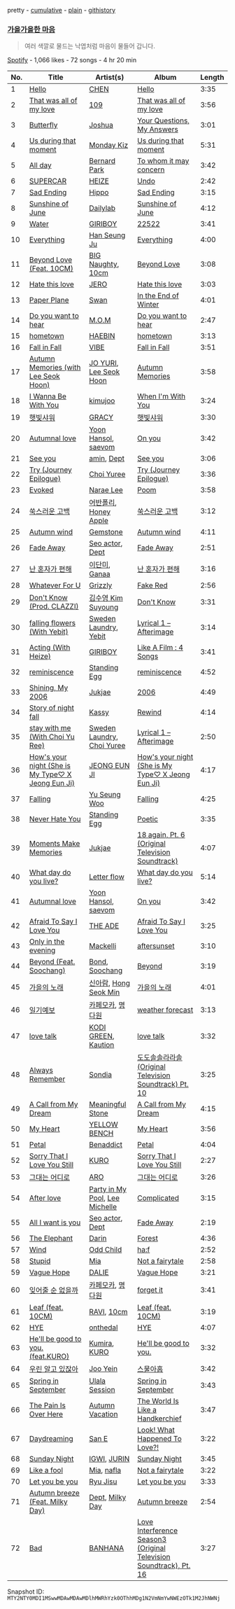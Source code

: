 pretty - [cumulative](/playlists/cumulative/37i9dQZF1DWZ4yqIW9PVQn.md) - [plain](/playlists/plain/37i9dQZF1DWZ4yqIW9PVQn) - [githistory](https://github.githistory.xyz/mackorone/spotify-playlist-archive/blob/main/playlists/plain/37i9dQZF1DWZ4yqIW9PVQn)

### [가을가을한 마음](https://open.spotify.com/playlist/37i9dQZF1DWZ4yqIW9PVQn)

> 여러 색깔로 물드는 낙엽처럼 마음이 물들어 갑니다.

[Spotify](https://open.spotify.com/user/spotify) - 1,066 likes - 72 songs - 4 hr 20 min

| No. | Title | Artist(s) | Album | Length |
|---|---|---|---|---|
| 1 | [Hello](https://open.spotify.com/track/2B4Hz23pUeucJZEmgUIOtV) | [CHEN](https://open.spotify.com/artist/0UEP2XBR9aC5NBKcAKnBIq) | [Hello](https://open.spotify.com/album/2FmUOkj3thjkzbuR10fLBb) | 3:35 |
| 2 | [That was all of my love](https://open.spotify.com/track/45KeCqGOeUD35pd9efWwEn) | [109](https://open.spotify.com/artist/1M2Yug6EvJTlraF6ewM9Oh) | [That was all of my love](https://open.spotify.com/album/5OB1KoVn46VYQOpXqAJh1k) | 3:56 |
| 3 | [Butterfly](https://open.spotify.com/track/1wMWUyEEPNqKW5sVOZKUOk) | [Joshua](https://open.spotify.com/artist/3WEyV00BslpJ11cnVmJaJx) | [Your Questions, My Answers](https://open.spotify.com/album/0EhxVCLBEpfhTPEL7GbZYk) | 3:01 |
| 4 | [Us during that moment](https://open.spotify.com/track/6z9b1gvsiokokjakZ9jDNK) | [Monday Kiz](https://open.spotify.com/artist/24jJXZRz3aGvjVvZ4OoerD) | [Us during that moment](https://open.spotify.com/album/3K5qthudFQy4Oc09NH7Nf9) | 5:31 |
| 5 | [All day](https://open.spotify.com/track/147avtNKN2LvIlENoa0GJ8) | [Bernard Park](https://open.spotify.com/artist/53Yqe3arWNbYQCw4kk1Qmv) | [To whom it may concern](https://open.spotify.com/album/1TKsdmVqMISXkxRWhAqG13) | 3:42 |
| 6 | [SUPERCAR](https://open.spotify.com/track/49OWLslwYgeMZlTflhmgzR) | [HEIZE](https://open.spotify.com/artist/5dCvSnVduaFleCnyy98JMo) | [Undo](https://open.spotify.com/album/2xR7YEyRweqClzs50bbW3J) | 2:42 |
| 7 | [Sad Ending](https://open.spotify.com/track/78APQTb2q1QA0hLNxwOgYj) | [Hippo](https://open.spotify.com/artist/6o2llz8JozEXnyRq3XdJY1) | [Sad Ending](https://open.spotify.com/album/3qfh85jIr3P7G6lS9S8WaK) | 3:15 |
| 8 | [Sunshine of June](https://open.spotify.com/track/6BVY60lo3QaL6TSgBwKzgM) | [Dailylab](https://open.spotify.com/artist/4by96utXSeGTsQSfR16Olh) | [Sunshine of June](https://open.spotify.com/album/4ziHz60Ut95gknIzloSxhf) | 4:12 |
| 9 | [Water](https://open.spotify.com/track/2l26SisqsxD0MCZoarxlL3) | [GIRIBOY](https://open.spotify.com/artist/2MtHuR0W2idZdF7x4wddqq) | [22522](https://open.spotify.com/album/52uiwubDec4Tmm5B2sQu1w) | 3:41 |
| 10 | [Everything](https://open.spotify.com/track/4mJVcd0bSD4BOaXPjkP13V) | [Han Seung Ju](https://open.spotify.com/artist/7tB1cmoKNKTRIOtDbjn9Om) | [Everything](https://open.spotify.com/album/0oS7hbD9Hbqnz7SkxCd1Ud) | 4:00 |
| 11 | [Beyond Love \(Feat\. 10CM\)](https://open.spotify.com/track/0HsRZwZzHoZ5AM5W2ZYI5c) | [BIG Naughty](https://open.spotify.com/artist/7cEaNXXTHx3LokbjUUyHal), [10cm](https://open.spotify.com/artist/6zn0ihyAApAYV51zpXxdEp) | [Beyond Love](https://open.spotify.com/album/5Gp70tE4qrzx93UkoqP5QA) | 3:08 |
| 12 | [Hate this love](https://open.spotify.com/track/216Q6SYsRfTCU5FOZWedT0) | [JERO](https://open.spotify.com/artist/4ZT4Uk077lxYVzmVQhMLE9) | [Hate this love](https://open.spotify.com/album/4IYWYTgPE6Axo41x2G7MjD) | 3:03 |
| 13 | [Paper Plane](https://open.spotify.com/track/3Svzw7s61quYcD77evcW3p) | [Swan](https://open.spotify.com/artist/2b9Q943vzno2HNZokj4ziM) | [In the End of Winter](https://open.spotify.com/album/2OdCK6gCCjJd31DKLH76pW) | 4:01 |
| 14 | [Do you want to hear](https://open.spotify.com/track/68QnW4ShMGTk9vvE3Tihng) | [M.O.M](https://open.spotify.com/artist/0JnspQOKIcEUcw8GWSIqtn) | [Do you want to hear](https://open.spotify.com/album/1tFJR4bNSvL6UpCNWEC8K5) | 2:47 |
| 15 | [hometown](https://open.spotify.com/track/7MOMJntlnsDH95Q9KBbpGh) | [HAEBIN](https://open.spotify.com/artist/79e9aBzsPX9kSAqUxMNKQL) | [hometown](https://open.spotify.com/album/2OQOLKNqzQJAaRgEsQC3z3) | 3:13 |
| 16 | [Fall in Fall](https://open.spotify.com/track/5mwZ597mJSZ4MtO0EtxWBE) | [VIBE](https://open.spotify.com/artist/68ym0sOo7MazZxScbm1wtI) | [Fall in Fall](https://open.spotify.com/album/41JYmSk66c8HtX3boieMWe) | 3:51 |
| 17 | [Autumn Memories \(with Lee Seok Hoon\)](https://open.spotify.com/track/1McWd1iOZjwhof6OA7SpDZ) | [JO YURI](https://open.spotify.com/artist/3LFFf4EpKn2krneZ9vozyz), [Lee Seok Hoon](https://open.spotify.com/artist/16sxdaE9mk0Kis9CTP7Uot) | [Autumn Memories](https://open.spotify.com/album/1Bv77lq1y1C2nEqpVMy99O) | 3:58 |
| 18 | [I Wanna Be With You](https://open.spotify.com/track/4BRllgokpqghTc6b52mDMa) | [kimujoo](https://open.spotify.com/artist/73uqvuVKEZuS1oWupN2Btf) | [When I'm With You](https://open.spotify.com/album/08tAEJdZVHvS1I9RzZZaxp) | 3:24 |
| 19 | [햇빛샤워](https://open.spotify.com/track/51xxRFCFjMWzZoT4OVD2AJ) | [GRACY](https://open.spotify.com/artist/7bQBRMmav4isbcc8sXh8b0) | [햇빛샤워](https://open.spotify.com/album/09GDpLxrMcFLK2dgboCOyq) | 3:30 |
| 20 | [Autumnal love](https://open.spotify.com/track/091YZwi5O1IiFt4D7ulOCj) | [Yoon Hansol](https://open.spotify.com/artist/0Mx0eyyqDGAN2VFvzuSOtR), [saevom](https://open.spotify.com/artist/4GAVUIrGNz35VbCFfHTsca) | [On you](https://open.spotify.com/album/4ydstcEKtkCe9KpYA0JvCW) | 3:42 |
| 21 | [See you](https://open.spotify.com/track/2uzK4GdJ63xhirHwt91FMq) | [amin](https://open.spotify.com/artist/05FbaV2QkbVQoHri4l491N), [Dept](https://open.spotify.com/artist/48JtfAggQQpfUXQNxkGm5U) | [See you](https://open.spotify.com/album/1KQtu34l1mMpPMYdrQ5Kfx) | 3:06 |
| 22 | [Try \(Journey Epilogue\)](https://open.spotify.com/track/7HK1elgUFULwdkMsiCbqoJ) | [Choi Yuree](https://open.spotify.com/artist/6qvVoPGEqNCyYSjYCgfV1v) | [Try \(Journey Epilogue\)](https://open.spotify.com/album/5jb1JQY7bJhOWXlMjID9uQ) | 3:36 |
| 23 | [Evoked](https://open.spotify.com/track/5bkstH3fzFHvDnvVPs7KRZ) | [Narae Lee](https://open.spotify.com/artist/2BfdOTwtSqVgQlahK3cSO1) | [Poom](https://open.spotify.com/album/7pbDDSvoSkldVRyLZ27gGH) | 3:58 |
| 24 | [쑥스러운 고백](https://open.spotify.com/track/3NupIPCFlmMnsgeByDIEBk) | [어반폴리](https://open.spotify.com/artist/2tCMP0VTIeW8iL7StLs5BH), [Honey Apple](https://open.spotify.com/artist/7h7sOqNmc6mzSQuDRHmyev) | [쑥스러운 고백](https://open.spotify.com/album/7vRr36ux7lcJzCwz045Jwh) | 3:12 |
| 25 | [Autumn wind](https://open.spotify.com/track/3ePi4qdoOXdnxmd9fkLn5O) | [Gemstone](https://open.spotify.com/artist/4dx29FxKF5aK2lUTY1bU5V) | [Autumn wind](https://open.spotify.com/album/6sYTiAJQB2VTzs6mjd5jzc) | 4:11 |
| 26 | [Fade Away](https://open.spotify.com/track/6D24uCuTJOhirnmRDtyB0m) | [Seo actor](https://open.spotify.com/artist/0Xdas0Cm8xqrnjUKIb6aLF), [Dept](https://open.spotify.com/artist/48JtfAggQQpfUXQNxkGm5U) | [Fade Away](https://open.spotify.com/album/0ukJ3I2mxiZVacGtaOIXo5) | 2:51 |
| 27 | [난 혼자가 편해](https://open.spotify.com/track/7GygDFiaSTSo3dmcpfn4S6) | [이단미](https://open.spotify.com/artist/2XfNRc16ttr0NXwtSy9Qq3), [Ganaa](https://open.spotify.com/artist/2tKlFO8EyHBZaHwdjflNbL) | [난 혼자가 편해](https://open.spotify.com/album/1Amy0LfByq9gxvd9DUrs96) | 3:16 |
| 28 | [Whatever For U](https://open.spotify.com/track/2wksPuFyaVZ9poakwOVFZe) | [Grizzly](https://open.spotify.com/artist/5Egus6b1x9pYOnqsG7y1f4) | [Fake Red](https://open.spotify.com/album/5Jm3aKAPJFPOeVyDSbhajf) | 2:56 |
| 29 | [Don't Know \(Prod\. CLAZZI\)](https://open.spotify.com/track/7i2G1Vhqgzb7P0qbYkgy7j) | [김수영 Kim Suyoung](https://open.spotify.com/artist/7nj9JLgGDx7CRNUKzptaCj) | [Don't Know](https://open.spotify.com/album/5jnvJERFgLcdXTtlaY8yMI) | 3:31 |
| 30 | [falling flowers \(With Yebit\)](https://open.spotify.com/track/0sJnL9WUIl5BmuRPYDuELE) | [Sweden Laundry](https://open.spotify.com/artist/4saSwzwWZffYhoS1aFgncp), [Yebit](https://open.spotify.com/artist/7zdCvtTQdMCj37CuQxkyQf) | [Lyrical 1 – Afterimage](https://open.spotify.com/album/6iHKlPIButEGe8ckLpjgbM) | 3:14 |
| 31 | [Acting \(With Heize\)](https://open.spotify.com/track/1SSA6NNzrCo4MmpcHNDX0M) | [GIRIBOY](https://open.spotify.com/artist/2MtHuR0W2idZdF7x4wddqq) | [Like A Film : 4 Songs](https://open.spotify.com/album/0fMEdEjJHaK4IAIZ7xM7pp) | 3:41 |
| 32 | [reminiscence](https://open.spotify.com/track/2KAtg9W0pKiJh94jaQ5jDT) | [Standing Egg](https://open.spotify.com/artist/6a3Mfrn2XBR1DfPg1QGa1d) | [reminiscence](https://open.spotify.com/album/472g6HVeObaEweJ5RyNRtX) | 4:52 |
| 33 | [Shining, My 2006](https://open.spotify.com/track/0Aw8TF0SpyERLi4w0dXUi8) | [Jukjae](https://open.spotify.com/artist/7bWYN0sHvyH7yv1uefX07U) | [2006](https://open.spotify.com/album/6lumjI581TEGHeTviSikrm) | 4:49 |
| 34 | [Story of night fall](https://open.spotify.com/track/6E2eYYvCV8znuzYlhudAJY) | [Kassy](https://open.spotify.com/artist/6pU8o91xAS0aWNjj06nQSU) | [Rewind](https://open.spotify.com/album/1JyUU9Ikh2GztSvChAYYdJ) | 4:14 |
| 35 | [stay with me \(With Choi Yu Ree\)](https://open.spotify.com/track/3P2w5AkWcX08bNZTc6EWqP) | [Sweden Laundry](https://open.spotify.com/artist/4saSwzwWZffYhoS1aFgncp), [Choi Yuree](https://open.spotify.com/artist/6qvVoPGEqNCyYSjYCgfV1v) | [Lyrical 1 – Afterimage](https://open.spotify.com/album/6iHKlPIButEGe8ckLpjgbM) | 2:50 |
| 36 | [How's your night \(She is My Type♡ X Jeong Eun Ji\)](https://open.spotify.com/track/3CLZxLlFSSSITSRl1UFffY) | [JEONG EUN JI](https://open.spotify.com/artist/7cgAZ03K2mMaWB70gwZs92) | [How's your night \(She is My Type♡ X Jeong Eun Ji\)](https://open.spotify.com/album/7e6XmoPyrm2wC9BvCI3wJQ) | 4:17 |
| 37 | [Falling](https://open.spotify.com/track/6qk7gfVgnuiKPaJ5b9SYvn) | [Yu Seung Woo](https://open.spotify.com/artist/5ZSPRYslMYdwfwkKNcmBJf) | [Falling](https://open.spotify.com/album/1uZqQnLLnJ0w9KCHPM7XuZ) | 4:25 |
| 38 | [Never Hate You](https://open.spotify.com/track/0t28FLiywBPXcui9Q1X5J8) | [Standing Egg](https://open.spotify.com/artist/6a3Mfrn2XBR1DfPg1QGa1d) | [Poetic](https://open.spotify.com/album/4mn6UviE5kkqGrHkxXzjnK) | 3:35 |
| 39 | [Moments Make Memories](https://open.spotify.com/track/3aWHovl6h2c1RyCAJP56gd) | [Jukjae](https://open.spotify.com/artist/7bWYN0sHvyH7yv1uefX07U) | [18 again, Pt\. 6 \(Original Television Soundtrack\)](https://open.spotify.com/album/2dKTxeYl2l4LldeOAbphMF) | 4:07 |
| 40 | [What day do you live?](https://open.spotify.com/track/2rccS92aHoL4TfGR9wK8B5) | [Letter flow](https://open.spotify.com/artist/19jNQxmNBaXJlXdvLHtrHY) | [What day do you live?](https://open.spotify.com/album/6E9VOi0CYUduyLiIzuiMnY) | 5:14 |
| 41 | [Autumnal love](https://open.spotify.com/track/091YZwi5O1IiFt4D7ulOCj) | [Yoon Hansol](https://open.spotify.com/artist/0Mx0eyyqDGAN2VFvzuSOtR), [saevom](https://open.spotify.com/artist/4GAVUIrGNz35VbCFfHTsca) | [On you](https://open.spotify.com/album/4ydstcEKtkCe9KpYA0JvCW) | 3:42 |
| 42 | [Afraid To Say I Love You](https://open.spotify.com/track/5q3q7ZIRq7EoCK3kpsfRpz) | [THE ADE](https://open.spotify.com/artist/60ftnqC2sZGUXDqElMPvTy) | [Afraid To Say I Love You](https://open.spotify.com/album/3W0HGM1NBblqIrhMMLoiDx) | 3:25 |
| 43 | [Only in the evening](https://open.spotify.com/track/3WgM1bEvbblhkE4MTLbXUA) | [Mackelli](https://open.spotify.com/artist/3U1caC0cdwaoCO94Kj38C7) | [aftersunset](https://open.spotify.com/album/6SVY8Ud5zymLWKQRh9GZeX) | 3:10 |
| 44 | [Beyond \(Feat\. Soochang\)](https://open.spotify.com/track/0nm1UnN6o64RG2CJywcJFa) | [Bond](https://open.spotify.com/artist/3Ahs5NpPTeYfeTNNf0wGR6), [Soochang](https://open.spotify.com/artist/0Qxw5zRVeIs8Yuo1FrZ9v9) | [Beyond](https://open.spotify.com/album/6v3MIBlJ4iDUNvTqG2O8wT) | 3:19 |
| 45 | [가을의 노래](https://open.spotify.com/track/12nu4dBkgX93WL3YCF6nxE) | [신아람](https://open.spotify.com/artist/5NGCTgi9l4G8gOcC47rPkL), [Hong Seok Min](https://open.spotify.com/artist/2VpKDKyOB4dO68biiJJAsk) | [가을의 노래](https://open.spotify.com/album/7FQMu96J8WH2TivNsULX9z) | 4:01 |
| 46 | [일기예보](https://open.spotify.com/track/0L0fkd5rNncIy3PWKe4OW9) | [카페모카](https://open.spotify.com/artist/5BF4JZwqktSwyAEmpjLLN0), [명다원](https://open.spotify.com/artist/62PadTYQecttv7r6Gc2L77) | [weather forecast](https://open.spotify.com/album/1y0mXaR9Zo3nIKUdxldpnF) | 3:13 |
| 47 | [love talk](https://open.spotify.com/track/5WS5YCbjqhjRAJKdaExiEC) | [KODI GREEN](https://open.spotify.com/artist/54yQw1nXF53pvMLL0MpTxs), [Kaution](https://open.spotify.com/artist/1mXj07DVCv5GprCk5Adca0) | [love talk](https://open.spotify.com/album/11nXCEJxH1lgp1rA9Uanyk) | 3:32 |
| 48 | [Always Remember](https://open.spotify.com/track/5C56Qnwq0aU9MIY2G6snfo) | [Sondia](https://open.spotify.com/artist/18VQ59noY7aOj59UNMozHp) | [도도솔솔라라솔 \(Original Television Soundtrack\) Pt\. 10](https://open.spotify.com/album/2ueEwIe0EHbF1DYU3jGgXX) | 3:25 |
| 49 | [A Call from My Dream](https://open.spotify.com/track/23YwgEnMllsZl0POeWiOzR) | [Meaningful Stone](https://open.spotify.com/artist/7EVlq3yUVHbHZZsaYSOcXt) | [A Call from My Dream](https://open.spotify.com/album/7cuRyJgRk1NfHrCNv5tM3M) | 4:15 |
| 50 | [My Heart](https://open.spotify.com/track/1K9aHp1cak4AR7FghqIO8C) | [YELLOW BENCH](https://open.spotify.com/artist/39sjkhnRSciccucSsramsQ) | [My Heart](https://open.spotify.com/album/4g93bvLDXSt6aa4Thp76Zz) | 3:56 |
| 51 | [Petal](https://open.spotify.com/track/32FYSYIIpc1j6To2Qgl4hq) | [Benaddict](https://open.spotify.com/artist/3hg1nO3FOk4vcE4DeundPz) | [Petal](https://open.spotify.com/album/4YuNLaeHfW3p5tzSaEiFB1) | 4:04 |
| 52 | [Sorry That I Love You Still](https://open.spotify.com/track/3LFmXXj0rErybNgbmlx5lL) | [KURO](https://open.spotify.com/artist/5fgP8B58gK5ImP0wcoyj10) | [Sorry That I Love You Still](https://open.spotify.com/album/2dd1k75R0SlWlEGJgBw07G) | 2:27 |
| 53 | [그대는 어디로](https://open.spotify.com/track/6pqL0Px6WVM9zZz7sFbRsa) | [ARO](https://open.spotify.com/artist/6ECu2vO8wvgX5pDjYqHEuC) | [그대는 어디로](https://open.spotify.com/album/1GbYUhx7Qq1X4yQUNByr7u) | 3:26 |
| 54 | [After love](https://open.spotify.com/track/2ugH0jKsATjJsJGfG1e4pj) | [Party in My Pool](https://open.spotify.com/artist/2pl9dVDwRd7RGJnA9yyRHD), [Lee Michelle](https://open.spotify.com/artist/1raBwKX1IlL7ewBrCcd07p) | [Complicated](https://open.spotify.com/album/0OP5WsrqHp6GxCkadpmDEG) | 3:15 |
| 55 | [All I want is you](https://open.spotify.com/track/6ESVVNkjPVG7w8VNon6GDH) | [Seo actor](https://open.spotify.com/artist/0Xdas0Cm8xqrnjUKIb6aLF), [Dept](https://open.spotify.com/artist/48JtfAggQQpfUXQNxkGm5U) | [Fade Away](https://open.spotify.com/album/0ukJ3I2mxiZVacGtaOIXo5) | 2:19 |
| 56 | [The Elephant](https://open.spotify.com/track/72rOtWVtQQtbXrEfLbMONZ) | [Darin](https://open.spotify.com/artist/3NeWfnkjhDK8umjBipcf5W) | [Forest](https://open.spotify.com/album/1WjSq9kkrkKU1on2PT18Wh) | 4:36 |
| 57 | [Wind](https://open.spotify.com/track/1MLKahekaOgX0kGbv7i9A0) | [Odd Child](https://open.spotify.com/artist/0aGwF3cPLmQYsl9gI1lvkC) | [ha:f](https://open.spotify.com/album/7ue0IQUNPL3rWUlVpBHFys) | 2:52 |
| 58 | [Stupid](https://open.spotify.com/track/3sGYUtkUI0ampaZvbjSrkp) | [Mia](https://open.spotify.com/artist/24nwTOGM8qUNwKYWY2c0xr) | [Not a fairytale](https://open.spotify.com/album/6bYLR9Zkhc6p9YWWnjxtip) | 2:58 |
| 59 | [Vague Hope](https://open.spotify.com/track/4aGsNc3T9qlk1y9MFBnJs8) | [DALIE](https://open.spotify.com/artist/2l6ZqfOMnjK1q6B5DGxjhn) | [Vague Hope](https://open.spotify.com/album/6DDSlFpCeZyn0Zam7OFE0k) | 3:21 |
| 60 | [잊어줄 순 없을까](https://open.spotify.com/track/5A9T2kIskC3ei72QWs9lvz) | [카페모카](https://open.spotify.com/artist/5BF4JZwqktSwyAEmpjLLN0), [명다원](https://open.spotify.com/artist/62PadTYQecttv7r6Gc2L77) | [forget it](https://open.spotify.com/album/2Ptu3GcNcF8v42IN733NTt) | 3:41 |
| 61 | [Leaf \(feat\. 10CM\)](https://open.spotify.com/track/012syLYaTalPGsorWvJJSJ) | [RAVI](https://open.spotify.com/artist/42xj5mBLvrFdW6tYns6mxs), [10cm](https://open.spotify.com/artist/6zn0ihyAApAYV51zpXxdEp) | [Leaf \(feat\. 10CM\)](https://open.spotify.com/album/7e8DEKMXqSQ8SkQS8nWyis) | 3:19 |
| 62 | [HYE](https://open.spotify.com/track/5tx6Y6j4Q8MCdTOtVILLX5) | [onthedal](https://open.spotify.com/artist/0tsXBeeMipHNUtu5GtUAWV) | [HYE](https://open.spotify.com/album/4u5ud7hSAmYr5KEXltpwk8) | 4:07 |
| 63 | [He'll be good to you\. \(feat.KURO\)](https://open.spotify.com/track/5O6OjZxFxxroClXNp6hHK8) | [Kumira](https://open.spotify.com/artist/1Ntydb0DmiKZ4gs185CpoK), [KURO](https://open.spotify.com/artist/4Hw8Xf4xtbRExhhYgX95eE) | [He'll be good to you.](https://open.spotify.com/album/7kh037xNhXtxAgwMnWS49V) | 3:32 |
| 64 | [우린 알고 있잖아](https://open.spotify.com/track/41ZWcnUBJnwvvqCeqIf8TA) | [Joo Yein](https://open.spotify.com/artist/3aSFvFghagKF9tdjluIkAT) | [스물아홉](https://open.spotify.com/album/7f2UlqqrxEscD2ffbGPBnd) | 3:42 |
| 65 | [Spring in September](https://open.spotify.com/track/5PkgKQxZ73NxGaKdWrAUNg) | [Ulala Session](https://open.spotify.com/artist/2EFJSNZzGSfLXMfAaxbK2A) | [Spring in September](https://open.spotify.com/album/6iZSNXjixRDZ6owQkOM37K) | 3:43 |
| 66 | [The Pain Is Over Here](https://open.spotify.com/track/7lGyKRGHqiNJy3iX53WlZO) | [Autumn Vacation](https://open.spotify.com/artist/09FfoFiVjZZEQ7ZcFVfYts) | [The World Is Like a Handkerchief](https://open.spotify.com/album/1fUnCRqBma6HJXolcC4SDO) | 3:47 |
| 67 | [Daydreaming](https://open.spotify.com/track/6xHK3zWW1AwpRQbsOuc4f0) | [San E](https://open.spotify.com/artist/61MMiylth1injW39oZBuYB) | [Look! What Happened To Love?!](https://open.spotify.com/album/2ryXl7IIN877fqTwfalFwT) | 3:22 |
| 68 | [Sunday Night](https://open.spotify.com/track/1XvZJO24bVGFcoTjUdwDyi) | [IGWI](https://open.spotify.com/artist/4whp4PfaJKVotmQSuMlO4U), [JURIN](https://open.spotify.com/artist/7ltLMdhCWprT0dbggchc6e) | [Sunday Night](https://open.spotify.com/album/6U9cqG0pcELOONAmqMTVsd) | 3:45 |
| 69 | [Like a fool](https://open.spotify.com/track/3uYTywT548tMLTocz8XAI0) | [Mia](https://open.spotify.com/artist/24nwTOGM8qUNwKYWY2c0xr), [nafla](https://open.spotify.com/artist/3Zn6C68VCosoQrxu4D2Btr) | [Not a fairytale](https://open.spotify.com/album/6bYLR9Zkhc6p9YWWnjxtip) | 3:22 |
| 70 | [Let you be you](https://open.spotify.com/track/3e8zXmTtU55QH1dr5DBBe2) | [Ryu Jisu](https://open.spotify.com/artist/04jWY9JwIHZRT3HugwfHtb) | [Let you be you](https://open.spotify.com/album/71Z3eY671mt4dN3vsImj2o) | 3:33 |
| 71 | [Autumn breeze \(Feat\. Milky Day\)](https://open.spotify.com/track/2XOy3DKHapEiDxG7EFI2wT) | [Dept](https://open.spotify.com/artist/48JtfAggQQpfUXQNxkGm5U), [Milky Day](https://open.spotify.com/artist/7FIqXqYZHMomTAcTXF4UHu) | [Autumn breeze](https://open.spotify.com/album/2qaPqpiQfg952oIT1nrDXB) | 2:54 |
| 72 | [Bad](https://open.spotify.com/track/2DGrRwugivZANDFU3gXo4j) | [BANHANA](https://open.spotify.com/artist/6RvPayywUEsk1MMK0Magpy) | [Love Interference Season3 \(Original Television Soundtrack\), Pt\. 16](https://open.spotify.com/album/19Ov0ZxXqwknA1QnqaMVK3) | 3:27 |

Snapshot ID: `MTY2NTY0MDI1MSwwMDAwMDAwMDlhMWRhYzk0OThhMDg1N2VmNmYwNWEzOTk1M2JhNWNj`
